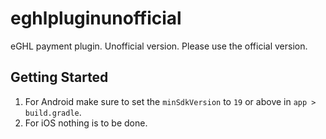 # eghlpluginunofficial

eGHL payment plugin. Unofficial version. Please use the official version.

## Getting Started

1. For Android make sure to set the `minSdkVersion` to `19` or above in `app > build.gradle`.
2. For iOS nothing is to be done.
